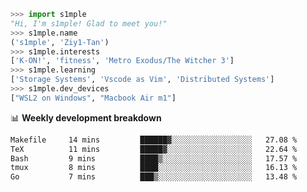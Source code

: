 ```python
>>> import s1mple
"Hi, I'm s1mple! Glad to meet you!"
>>> s1mple.name
('s1mple', 'Ziy1-Tan')
>>> s1mple.interests
['K-ON!', 'fitness', 'Metro Exodus/The Witcher 3']
>>> s1mple.learning
['Storage Systems', 'Vscode as Vim', 'Distributed Systems']
>>> s1mple.dev_devices
["WSL2 on Windows", "Macbook Air m1"]
```
📊 **Weekly development breakdown**
<!--START_SECTION:waka-->

```txt
Makefile     14 mins         ██████▓░░░░░░░░░░░░░░░░░░   27.08 %
TeX          11 mins         █████▓░░░░░░░░░░░░░░░░░░░   22.64 %
Bash         9 mins          ████▒░░░░░░░░░░░░░░░░░░░░   17.57 %
tmux         8 mins          ████░░░░░░░░░░░░░░░░░░░░░   16.13 %
Go           7 mins          ███▒░░░░░░░░░░░░░░░░░░░░░   13.48 %
```

<!--END_SECTION:waka-->
